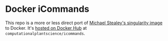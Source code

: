 # Docker iCommands

This repo is a more or less direct port of [Michael Stealey's singularity image](https://github.com/mjstealey/singularity-irods-icommands) to Docker. It's [hosted on Docker Hub](https://hub.docker.com/repository/docker/computationalplantscience/icommands) at `computationalplantscience/icommands`.
